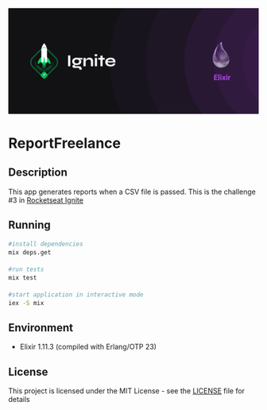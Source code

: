 <img alt="Ignite" src=".github/cover-elixir.png" style="max-height: 250px;" />

# ReportFreelance

## Description

This app generates reports when a CSV file is passed. This is the challenge #3 in [Rocketseat Ignite](https://rocketseat.com.br/)

## Running

```bash
#install dependencies
mix deps.get

#run tests
mix test

#start application in interactive mode
iex -S mix
```

## Environment

- Elixir 1.11.3 (compiled with Erlang/OTP 23)

## License

This project is licensed under the MIT License - see the [LICENSE](LICENSE) file for details
